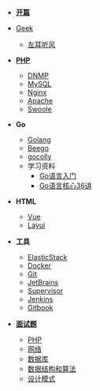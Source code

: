<!-- docs/_sidebar.md -->



* [**开篇**](README.md)
* [Geek](geek/README.md)
  * [左耳听风](geek/左耳听风/*.md)

* [**PHP**](php/README.md)
  * [DNMP](php/dnmp.md)
  * [MySQL](php/mysql.md)
  * [Nginx](php/nginx.md)
  * [Apache](php/apache.md)
  * [Swoole](php/swoole.md)
* **Go**
  * [Golang](go/go.md)
  * [Beego](go/beego.md)
  * [gocolly](go/gocolly.md)
  * 学习资料
    * [Go语言入门](go/Learn/Go语言入门.md)
    * [Go语言核心36讲](go/Learn/Go语言核心36讲.md)
* **HTML**
  * [Vue](html/vue.md)
  * [Layui](html/layui.md)
* **工具**
  * [ElasticStack](tools/ElasticStack/README.md)
  * [Docker](tools/docker.md)
  * [Git](tools/git.md)
  * [JetBrains](tools/JetBrains.md)
  * [Supervisor](tools/supervisor.md)
  * [Jenkins](tools/jenkins.md)
  * [Gitbook](tools/gitbook.md)
* [**面试题**](面试题/README.md)
  * [PHP](面试题/php.md)
  * [网络](面试题/网络.md)
  * [数据库](面试题/数据库.md)
  * [数据结构和算法](面试题/数据结构和算法.md)
  * [设计模式](面试题/设计模式.md)

